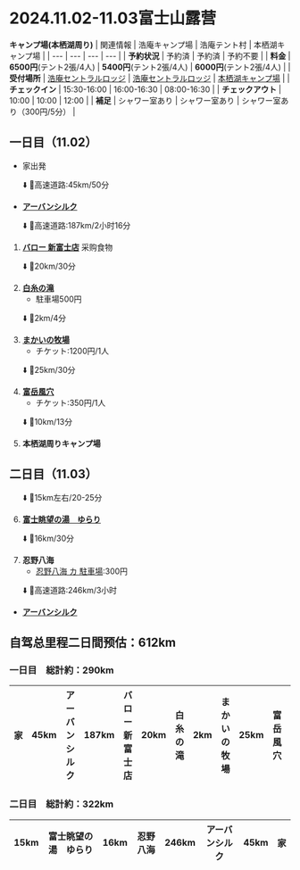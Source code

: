 # 2024.11.02-11.03富士山露营
**キャンプ場(本栖湖周り)**
| 関連情報 | 浩庵キャンプ場 | 浩庵テント村 | 本栖湖キャンプ場 |
| --- | --- | --- | --- |
| **予約状況** | 予約済 | 予約済 | 予約不要 |
| **料金** | **6500円**(テント2張/4人) | **5400円**(テント2張/4人) | **6000円**(テント2張/4人) |
| **受付場所** | [浩庵セントラルロッジ](https://maps.app.goo.gl/h5VYVoQoVLfPkpsH8) | [浩庵セントラルロッジ](https://maps.app.goo.gl/h5VYVoQoVLfPkpsH8) | [本栖湖キャンプ場](https://maps.app.goo.gl/uBA5ZDXCWyNUvoih8) |
| **チェックイン** | 15:30-16:00 | 16:00-16:30 | 08:00-16:30 |
| **チェックアウト** | 10:00 | 10:00 | 12:00 |
| **補足** | シャワー室あり | シャワー室あり | シャワー室あり（300円/5分） |


## 一日目（11.02）
- 家出発

&nbsp;&nbsp;&nbsp;&nbsp;&nbsp;&nbsp;⬇️ 🚗高速道路:45km/50分

- [**アーバンシルク**](https://maps.app.goo.gl/zSQFXLhrDkzfSu3a8)

&nbsp;&nbsp;&nbsp;&nbsp;&nbsp;&nbsp;⬇️ 🚗高速道路:187km/2小时16分

1. [**バロー 新富士店**](https://maps.app.goo.gl/1tiGw5oBHqub9y7N6) 采购食物

&nbsp;&nbsp;&nbsp;&nbsp;&nbsp;&nbsp;⬇️ 🚗20km/30分

2. [**白糸の滝**](https://maps.app.goo.gl/sLiZHWA1KgsHedUo6)
    - 駐車場500円

&nbsp;&nbsp;&nbsp;&nbsp;&nbsp;&nbsp;⬇️ 🚗2km/4分

3. [**まかいの牧場**](https://maps.app.goo.gl/5nrYUN7Zx6sZVARo8)
    - チケット:1200円/1人

&nbsp;&nbsp;&nbsp;&nbsp;&nbsp;&nbsp;⬇️ 🚗25km/30分

4. [**富岳風穴**](https://maps.app.goo.gl/FxvAYczbmBbUbU4T6)
   - チケット:350円/1人

&nbsp;&nbsp;&nbsp;&nbsp;&nbsp;&nbsp;⬇️ 🚗10km/13分

5. **本栖湖周りキャンプ場**

## 二日目（11.03）

&nbsp;&nbsp;&nbsp;&nbsp;&nbsp;&nbsp;⬇️ 🚗15km左右/20-25分

6. [**富士眺望の湯　ゆらり**](https://maps.app.goo.gl/e81HRmhZP23E1v3o6)

&nbsp;&nbsp;&nbsp;&nbsp;&nbsp;&nbsp;⬇️ 🚗16km/30分

7. **忍野八海**
   - [忍野八海 カ 駐車場](https://maps.app.goo.gl/vXXVMA53MPrECVUK9):300円

&nbsp;&nbsp;&nbsp;&nbsp;&nbsp;&nbsp;⬇️ 🚗高速道路:246km/3小时

- [**アーバンシルク**](https://maps.app.goo.gl/zSQFXLhrDkzfSu3a8)

## 自驾总里程二日間预估：612km
### 一日目　総計約：290km
| **家** | 45km | **アーバンシルク** | 187km | **バロー 新富士店** | 20km | **白糸の滝** | 2km | **まかいの牧場** | 25km | **富岳風穴** | 10km | **キャンプ場** |
| --- | --- | --- | --- | --- | --- | --- | --- | --- | --- | --- | --- | --- |

### 二日目　総計約：322km
| 15km | **富士眺望の湯　ゆらり** | 16km | **忍野八海** | 246km | **アーバンシルク** | 45km | **家** |
| --- | --- | --- | --- | --- | --- | --- | --- |
